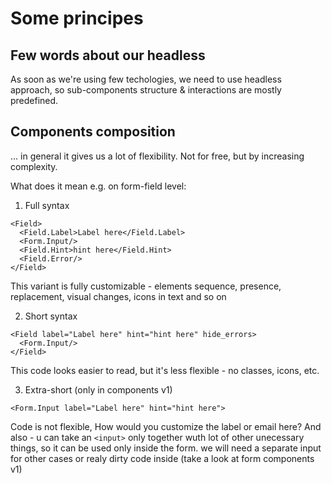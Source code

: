 # Some principes

## Few words about our headless

As soon as we're using few techologies, we need to use headless approach, so sub-components structure & interactions are mostly predefined.

## Components composition

... in general it gives us a lot of flexibility. Not for free, but by increasing complexity.

What does it mean e.g. on form-field level:

1. Full syntax
```
<Field>
  <Field.Label>Label here</Field.Label>
  <Form.Input/>
  <Field.Hint>hint here</Field.Hint>
  <Field.Error/>
</Field>
```
This variant is fully customizable - elements sequence, presence, replacement, visual changes, icons in text and so on



2. Short syntax
```
<Field label="Label here" hint="hint here" hide_errors>
  <Form.Input/>
</Field>
```

This code looks easier to read, but it's less flexible - no classes, icons, etc.

3. Extra-short (only in components v1)
```
<Form.Input label="Label here" hint="hint here">
```

Code is not flexible, How would you customize the label or email here? And also - u can take an `<input>` only together wuth lot of other unecessary things, so it can be used only inside the form. we will need a separate input for other cases or realy dirty code inside (take a look at form components v1)